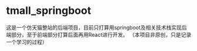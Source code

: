 # tmall_springboot
这是一个仿天猫整站的后端项目，目前只打算用springboot及相关技术栈实现后端部分，至于前端部分打算后面再用React进行开发。
（本项目非原创，只是记录一个学习的过程）